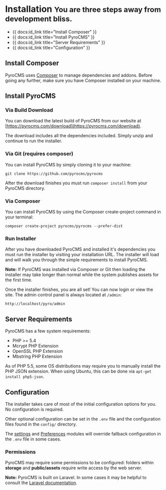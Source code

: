 # Installation <small>You are three steps away from development bliss.</small>

* {{ docs:id_link title="Install Composer" }}
* {{ docs:id_link title="Install PyroCMS" }}
* {{ docs:id_link title="Server Requirements" }}
* {{ docs:id_link title="Configuration" }}

</div>
<div class="doc_content">

## Install Composer

PyroCMS uses [Composer](https://getcomposer.org/) to manage dependencies and addons. Before going any further, make sure you have Composer installed on your machine.

## Install PyroCMS

### Via Build Download

You can download the latest build of PyroCMS from our website at [https://pyrocms.com/download](https://pyrocms.com/download).

The download includes all the dependencies included. Simply unzip and continue to run the installer.

### Via Git (requires composer)

You can install PyroCMS by simply cloning it to your machine:

	git clone https://github.com/pyrocms/pyrocms

After the download finishes you must run `composer install` from your PyroCMS directory.

### Via Composer

You can install PyroCMS by using the Composer create-project command in your terminal:

	composer create-project pyrocms/pyrocms --prefer-dist

### Run Installer

After you have downloaded PyroCMS and installed it's dependencies you must run the installer by visiting your installation URL. The installer will load and will walk you through the simple requirements to install PyroCMS.

<div class="ui segment blue"><strong>Note:</strong> If PyroCMS was installed via Composer or Git then loading the installer may take longer than normal while the system publishes assets for the first time.</div>

Once the installer finishes, you are all set! You can now login or view the site. The admin control panel is always located at `/admin`:

	http://localhost/pyro/admin

## Server Requirements

PyroCMS has a few system requirements:

- PHP >= 5.4
- Mcrypt PHP Extension
- OpenSSL PHP Extension
- Mbstring PHP Extension

As of PHP 5.5, some OS distributions may require you to manually install the PHP JSON extension. When using Ubuntu, this can be done via `apt-get install php5-json`.

## Configuration

The installer takes care of most of the initial configuration options for you. No configuration is required.

Other optional configuration can be set in the `.env` file and the configuration files found in the `config/` directory.

The [settings](#settings) and [Preferences](#preferences) modules will override fallback configuration in the `.env` file in some cases.

### Permissions

PyroCMS may require some permissions to be configured: folders within **storage** and **public/assets** require write access by the web server.

<div class="ui segment blue"><strong>Note:</strong> PyroCMS is built on Laravel. In some cases it may be helpful to consult the <a href="http://laravel.com/docs">Laravel documentation</a>.</div>

